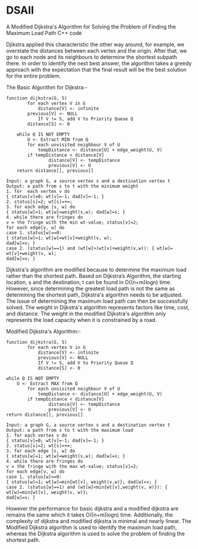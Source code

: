 # DSAII
A Modified Dijkstra's Algorithm for Solving the Problem of Finding the Maximum Load Path C++ code

Djikstra applied this characteristic the other way around, for example, we overstate the distances between each vertex and the origin. After that, we go to each node and its neighbours to determine the shortest subpath there. In order to identify the next best answer, the algorithm takes a greedy approach with the expectation that the final result will be the best solution for the entire problem.

The Basic Algorithm for Dijkstra:-

	function dijkstra(G, S)
    		for each vertex V in G
        		distance[V] <- infinite
       	 	previous[V] <- NULL
        		If V != S, add V to Priority Queue Q
   			distance[S] <- 0
	
    	while Q IS NOT EMPTY
        	U <- Extract MIN from Q
        	for each unvisited neighbour V of U
            	tempDistance <- distance[U] + edge_weight(U, V)
           	if tempDistance < distance[V]
                	distance[V] <- tempDistance
                	previous[V] <- U
    	return distance[], previous[]

    Input: a graph G, a source vertex s and a destination vertex t
	Output: a path from s to t with the minimum weight 
	1. for 	each vertex v do
	{ status[v]=0; wt[v]=-1; dad[v]=-1; } 
	2. status[s]=2; wt[s]=+∞;
	3. for each edge [s, w] do
	{ status[w]=1; wt[w]=weight(s,w); dad[w]=s; }
	4. while there are fringes do
	v = the fringe with the min wt-value; status[v]=2;
	for each edge[v, w] do
	case 1. status[w]==0:
	{ status[w]=1; wt[w]=wt[v]+weight(v, w);
	dad[w]=v; }
	case 2. (status[w]==1) and (wt[w]>(wt[v]+weight(v,w)): { wt[w]= wt[v]+weight(v, w);
	dad[w]=v; }
    

Dijkstra's algorithm are modified because to determine the maximum load rather than the shortest path. Based on Dijkstra’s Algorithm, the starting location, s and the destination, t can be found in O((n+m)logn) time. However, since determining the greatest load path is not the same as determining the shortest path, Dijkstra's algorithm needs to be adjusted. The issue of determining the maximum load path can then be successfully solved. The weight in Dijkstra's algorithm represents factors like time, cost, and distance. The weight in the modified Dijkstra's algorithm only represents the load capacity when it is constrained by a road.

Modified Dijkstra's Algorithm:-

	function dijkstra(G, S)
    		for each vertex V in G
        		distance[V] <- infinite
        		previous[V] <- NULL
        		If V != S, add V to Priority Queue Q
    			distance[S] <- 0
	
   	while Q IS NOT EMPTY
       	U <- Extract MAX from Q
        	for each unvisited neighbour V of U
            	tempDistance <- distance[U] + edge_weight(U, V)
        	if tempDistance < distance[V]
                	distance[V] <- tempDistance
                	previous[V] <- U
   	return distance[], previous[]

    Input: a graph G, a source vertex s and a destination vertex t
	Output: a path from s to t with the maximum load 
	1. for each vertex v do
	{ status[v]=0; wt[v]=-1; dad[v]=-1; } 
	2. status[s]=2; wt[s]=+∞;
	3. for each edge [s, w] do
	{ status[w]=1; wt[w]=weight(s,w); dad[w]=s; } 
	4. while there are fringes do
	v = the fringe with the max wt-value; status[v]=2;
	for each edge[v, w] do
	case 1. status[w]==0:
	{ status[w]=1; wt[w]=min{wt[v], weight(v,w)}; dad[w]=v; }
	case 2. (status[w]==1) and (wt[w]<min{wt[v],weight(v, w)}): { wt[w]=min{wt[v], weight(v, w)};
	dad[w]=v; }


However the performance for basic dijkstra and a modified dijkstra are remains the same which it takes O((n+m)logn) time. Additionally, the complexity of dijkstra and modified dijkstra is minimal and nearly linear. The Modified Dijkstra algorithm is used to identify the maximum load path, whereas the Dijkstra algorithm is used to solve the problem of finding the shortest path.
    
